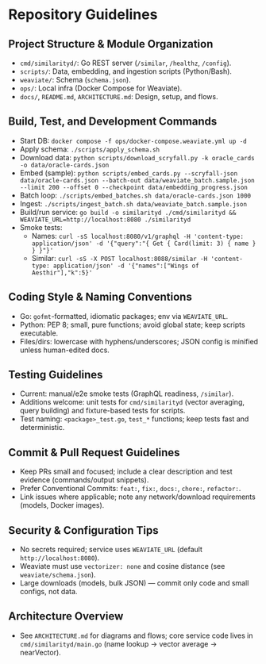# Repository Guidelines

## Project Structure & Module Organization
- `cmd/similarityd/`: Go REST server (`/similar`, `/healthz`, `/config`).
- `scripts/`: Data, embedding, and ingestion scripts (Python/Bash).
- `weaviate/`: Schema (`schema.json`).
- `ops/`: Local infra (Docker Compose for Weaviate).
- `docs/`, `README.md`, `ARCHITECTURE.md`: Design, setup, and flows.

## Build, Test, and Development Commands
- Start DB: `docker compose -f ops/docker-compose.weaviate.yml up -d`
- Apply schema: `./scripts/apply_schema.sh`
- Download data: `python scripts/download_scryfall.py -k oracle_cards -o data/oracle-cards.json`
- Embed (sample): `python scripts/embed_cards.py --scryfall-json data/oracle-cards.json --batch-out data/weaviate_batch.sample.json --limit 200 --offset 0 --checkpoint data/embedding_progress.json`
- Batch loop: `./scripts/embed_batches.sh data/oracle-cards.json 1000`
- Ingest: `./scripts/ingest_batch.sh data/weaviate_batch.sample.json`
- Build/run service: `go build -o similarityd ./cmd/similarityd && WEAVIATE_URL=http://localhost:8080 ./similarityd`
- Smoke tests:
  - Names: `curl -sS localhost:8080/v1/graphql -H 'content-type: application/json' -d '{"query":"{ Get { Card(limit: 3) { name } } }"}'`
  - Similar: `curl -sS -X POST localhost:8088/similar -H 'content-type: application/json' -d '{"names":["Wings of Aesthir"],"k":5}'`

## Coding Style & Naming Conventions
- Go: `gofmt`-formatted, idiomatic packages; env via `WEAVIATE_URL`.
- Python: PEP 8; small, pure functions; avoid global state; keep scripts executable.
- Files/dirs: lowercase with hyphens/underscores; JSON config is minified unless human-edited docs.

## Testing Guidelines
- Current: manual/e2e smoke tests (GraphQL readiness, `/similar`).
- Additions welcome: unit tests for `cmd/similarityd` (vector averaging, query building) and fixture-based tests for scripts.
- Test naming: `<package>_test.go`, `test_*` functions; keep tests fast and deterministic.

## Commit & Pull Request Guidelines
- Keep PRs small and focused; include a clear description and test evidence (commands/output snippets).
- Prefer Conventional Commits: `feat:`, `fix:`, `docs:`, `chore:`, `refactor:`.
- Link issues where applicable; note any network/download requirements (models, Docker images).

## Security & Configuration Tips
- No secrets required; service uses `WEAVIATE_URL` (default `http://localhost:8080`).
- Weaviate must use `vectorizer: none` and cosine distance (see `weaviate/schema.json`).
- Large downloads (models, bulk JSON) — commit only code and small configs, not data.

## Architecture Overview
- See `ARCHITECTURE.md` for diagrams and flows; core service code lives in `cmd/similarityd/main.go` (name lookup → vector average → nearVector).
